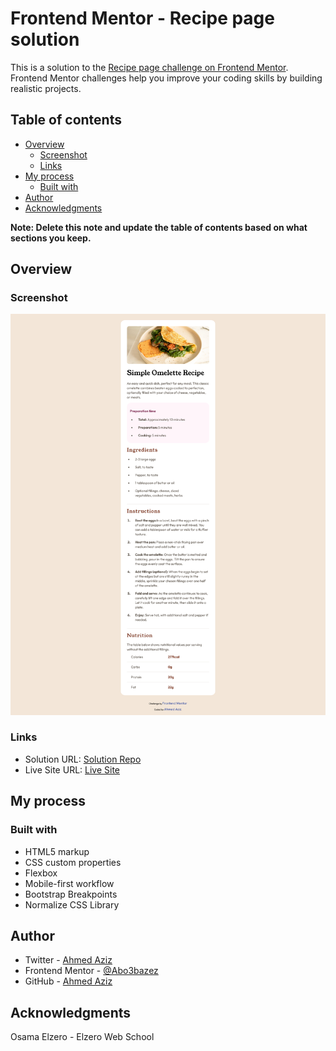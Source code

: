 # Frontend Mentor - Recipe page solution

This is a solution to the [Recipe page challenge on Frontend Mentor](https://www.frontendmentor.io/challenges/recipe-page-KiTsR8QQKm). Frontend Mentor challenges help you improve your coding skills by building realistic projects.

## Table of contents

- [Overview](#overview)
  - [Screenshot](#screenshot)
  - [Links](#links)
- [My process](#my-process)
  - [Built with](#built-with)
- [Author](#author)
- [Acknowledgments](#acknowledgments)

**Note: Delete this note and update the table of contents based on what sections you keep.**

## Overview

### Screenshot

![Preview](./Recipe-Page-Solution.png)

### Links

- Solution URL: [Solution Repo](https://github.com/Abo3bazez/Recipe-Page)
- Live Site URL: [Live Site](https://abo3bazez.github.io/Recipe-Page/)

## My process

### Built with

- HTML5 markup
- CSS custom properties
- Flexbox
- Mobile-first workflow
- Bootstrap Breakpoints
- Normalize CSS Library

## Author

- Twitter - [Ahmed Aziz](https://twitter.com/Abo_3bazez)
- Frontend Mentor - [@Abo3bazez](https://www.frontendmentor.io/profile/Abo3bazez)
- GitHub - [Ahmed Aziz](https://github.com/Abo3bazez)

## Acknowledgments

Osama Elzero - Elzero Web School
